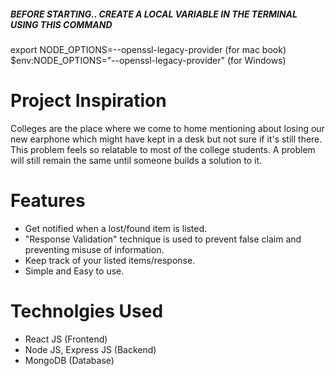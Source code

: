 ##### BEFORE STARTING.. CREATE A LOCAL VARIABLE IN THE TERMINAL USING THIS COMMAND

export NODE_OPTIONS=--openssl-legacy-provider   (for mac book)
$env:NODE_OPTIONS="--openssl-legacy-provider"   (for Windows)

# Project Inspiration

Colleges are the place where we come to home mentioning about losing our new earphone which might have kept in a desk but not sure if it's still there. This problem feels so relatable to most of the college students. A problem will still remain the same until someone builds a solution to it.

# Features

-   Get notified when a lost/found item is listed.
-   "Response Validation" technique is used to prevent false claim and preventing misuse of information.
-   Keep track of your listed items/response.
-   Simple and Easy to use.

# Technolgies Used

-   React JS (Frontend)
-   Node JS, Express JS (Backend)
-   MongoDB (Database)
